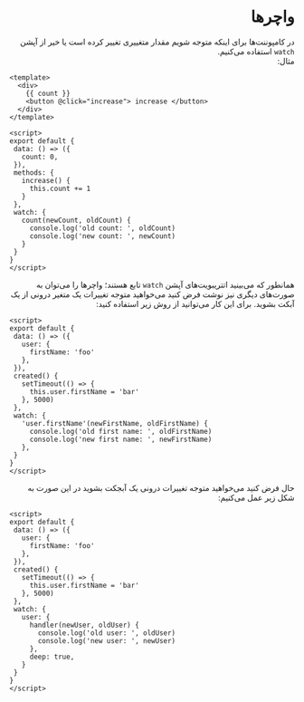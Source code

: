 <div dir="rtl">
<h1>
    واچر‌ها
</h1>

در کامپوننت‌ها برای اینکه متوجه شویم مقدار متغییری تغییر کرده است یا خیر از آپشن <code>watch</code> استفاده می‌کنیم.
<br>
مثال:

<div dir="ltr">

```vue
<template>
  <div>
    {{ count }}
    <button @click="increase"> increase </button>
  </div>
</template>

<script>
export default {
 data: () => ({
   count: 0,
 }), 
 methods: {
   increase() {
     this.count += 1
   }   
 },
 watch: {
   count(newCount, oldCount) {
     console.log('old count: ', oldCount)
     console.log('new count: ', newCount)
   }
 } 
}
</script>
```
</div>

همانطور که می‌بینید اتتریبویت‌های آپشن <code>watch</code>
تابع هستند؛ واچر‌ها را می‌توان به صورت‌های دیگری نیز نوشت فرض کنید می‌خواهید متوجه تغییرات یک متغیر درونی از یک آبکت 
بشوید.
برای این کار می‌توانید از روش زیر استفاده کنید:

<div dir="ltr">

```vue
<script>
export default {
 data: () => ({
   user: {
     firstName: 'foo'
   },
 }), 
 created() {
   setTimeout(() => {
     this.user.firstName = 'bar'
   }, 5000)
 },
 watch: {
   'user.firstName'(newFirstName, oldFirstName) {
     console.log('old first name: ', oldFirstName)
     console.log('new first name: ', newFirstName)
   },
 } 
}
</script>
```
</div>

حال فرض کنید می‌خواهید متوجه تغییرات درونی یک آبجکت بشوید در این صورت به شکل زیر عمل می‌کنیم:


<div dir="ltr">

```vue
<script>
export default {
 data: () => ({
   user: {
     firstName: 'foo'
   },
 }), 
 created() {
   setTimeout(() => {
     this.user.firstName = 'bar'
   }, 5000)
 },
 watch: {
   user: {
     handler(newUser, oldUser) {
       console.log('old user: ', oldUser)
       console.log('new user: ', newUser)
     },
     deep: true,
   }
 } 
}
</script>
```
</div>


</div>
